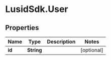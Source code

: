 # LusidSdk.User

## Properties
Name | Type | Description | Notes
------------ | ------------- | ------------- | -------------
**id** | **String** |  | [optional] 


